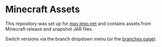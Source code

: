 # Minecraft Assets

This repository was set up for [mav.jeqo.net](https://mav.jeqo.net/) and contains assets from Minecraft release and snapshot JAR files.

Switch versions via the branch dropdown menu (or the [branches page](https://github.com/jeqostudios/minecraft-assets/branches)).
